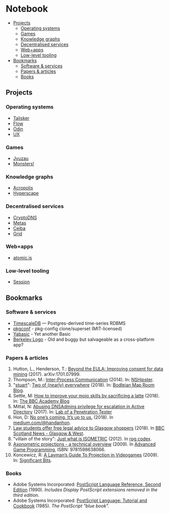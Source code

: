 # Notebook

* [Projects](#projects)
  * [Operating systems](#operating-systems)
  * [Games](#games)
  * [Knowledge graphs](#knowledge-graphs)
  * [Decentralised services](#decentralised-services)
  * [Web+apps](#webapps)
  * [Low-level tooling](#low-level-tooling)
* [Bookmarks](#bookmarks)
  * [Software & services](#software--services)
  * [Papers & articles](#papers--articles)
  * [Books](#books)

## Projects

### Operating systems

* [Talisker](Talisker.md)
* [Flow](Flow.md)
* [Odin](Odin.md)
* [UX](UX.md)

### Games

* [Jyuzau](Jyuzau.md)
* [Monsters!](Monsters.md)

### Knowledge graphs

* [Acropolis](Acropolis.md)
* [Hyperscape](Hyperscape.md)

### Decentralised services

* [CryptoDNS](CryptoDNS.md)
* [Metas](Metas.md)
* [Ceiba](Ceiba.md)
* [Grid](Grid.md)

### Web+apps

* [atomic.js](atomic.js.md)
  
### Low-level tooling
  
* [Session](Session.md)

## Bookmarks

### Software & services

* [TimescaleDB](http://www.timescale.com) — Postgres-derived time-series RDBMS
* [pkgconf](https://github.com/pkgconf/pkgconf) - pkg-config clone/superset (MIT-licensed)
* [Yabasic](http://www.yabasic.de) - Yet another Basic
* [Berkeley Logo](http://people.eecs.berkeley.edu/~bh/logo.html) - Old and buggy but salvageable as a cross-platform app?

### Papers & articles

1. Hutton, L., Henderson, T.: [Beyond the EULA: Improving consent for data mining](https://arxiv.org/abs/1701.07999) (2017). arXiv:1701.07999.
2. Thompson, M.: [Inter-Process Communication](http://nshipster.com/inter-process-communication/) (2014). In: [NSHipster](http://nshipster.com).
3. "[stuart](http://blogs.bodleian.ox.ac.uk/maps/author/stuart/)": [Two of (nearly) everywhere](http://blogs.bodleian.ox.ac.uk/maps/2018/02/01/two-of-nearly-everywhere/) (2018). In: [Bodleian Map Room Blog](http://blogs.bodleian.ox.ac.uk/maps/).
4. Settle, M: [How to improve your mojo skills by sacrificing a latte](http://www.bbc.co.uk/blogs/academy/entries/fafb0b78-b9cf-4218-81ec-b3f109d85225) (2018). In: [The BBC Academy Blog](http://www.bbc.co.uk/blogs/academy)
5. Mittal, N: [Abusing DNSAdmins privilege for escalation in Active Directory](http://www.labofapenetrationtester.com/2017/05/abusing-dnsadmins-privilege-for-escalation-in-active-directory.html) (2017). In: [Lab of a Penetration Tester](http://www.labofapenetrationtester.com/)
6. Hon, D: [No one’s coming. It’s up to us.](https://medium.com/@hondanhon/no-ones-coming-it-s-up-to-us-de8d9442d0d) (2018). In [medium.com/@handanhon](https://medium.com/@hondanhon).
7. [Law students offer free legal advice to Glasgow shoppers](http://www.bbc.co.uk/news/uk-scotland-glasgow-west-43046133) (2018). In [BBC Scotland News - Glasgow & West](http://www.bbc.co.uk/news/scotland/glasgow_and_west).
8. "villain of the story": [Just what is ISOMETRIC](http://www.rpgcodex.net/forums/index.php?threads/just-what-is-isometric.69829/) (2012). In [rpg codex](http://www.rpgcodex.net/forums/index.php?forums/general-rpg-discussion.4/).
9. [Axonometric projections - a technical overview](https://www.compuphase.com/axometr.htm) (2009). In [Advanced Game Programming](https://isbnsearch.org/isbn/9781598638066), ISBN: 9781598638066.
10. Koncewicz, R: [A Layman’s Guide To Projection in Videogames](http://www.significant-bits.com/a-laymans-guide-to-projection-in-videogames/) (2009). In: [Significant Bits](http://www.significant-bits.com).

### Books

* Adobe Systems Incorporated: [PostScript Language Reference, Second Edition](https://www.adobe.com/content/dam/acom/en/devnet/actionscript/articles/psrefman.pdf) (1990). _Includes Display PostScript extensions removed in the third edition_.
* Adobe Systems Incorporated: [PostScript Language: Tutorial and Cookbook](https://www-cdf.fnal.gov/offline/PostScript/BLUEBOOK.PDF) (1985). _The PostScript "blue book"._
